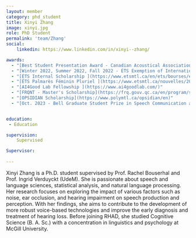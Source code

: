 ```yaml
---
layout: member
category: phd_student
title: Xinyi Zhang
image: xinyi.jpg
role: PhD Student
permalink: 'team/Zhang'
social:
    linkedin: https://www.linkedin.com/in/xinyi--zhang/

awards:
  - "[Best Student Presentation Award - Canadian Acoustical Association (CAA)](https://caa-aca.ca/awards/student-presentation-award/)"
  - "[Winter 2022, Summer 2022, Fall 2022 - ÉTS Exemption of International Student Tuition Fees ](https://www.etsmtl.ca/en/ets/bourses/exemptions-from-additional-tuition-fees)"
  - "[ÉTS Internal Scholarship ](https://www.etsmtl.ca/en/ets/bourses/ets-internal)"
  - "[ÉTS Palmarès Féminin Pluriel ](https://www.etsmtl.ca/nouvelles/2022/palmares-fp-2022)"
  - "[AI4Good Lab Fellowship ](https://www.ai4goodlab.com/)"
  - "[FRQNT - Master's Scholarship](https://frq.gouv.qc.ca/en/program/scholarships-2nd-and-3rd-cycle-2022-2023/)"
  - "[OPSIDIAN Scholarship](https://www.polymtl.ca/opsidian/en)"
  - "[Oct. 2023 - Bell Graduate Student Prize in Speech Communication and Hearing - CAA](https://caa-aca.ca/awards/alexander-graham-bell-student-prize-in-speech-communication-and-hearing/)"


education:
 - Education

supervision:
    Supervised

Supervisor:
    
---
```


Xinyi Zhang is a Ph.D. student supervised by Prof. Rachel Bouserhal and Prof. Ingrid Verduyckt (UdeM). She is passionate about speech and language sciences, statistical analysis, and natural language processing. Her research focuses on exploring the impact of various factors such as noise, ear occlusion, and hearing impairment on speech production and perception. With her findings, she aims to contribute to the development of more robust voice-based technologies and improve the early diagnosis and treatment of hearing loss. Before joining RHAD, she studied Cognitive Science (B. A. Sc.) with a concentration in linguistics and psychology at McGill University.